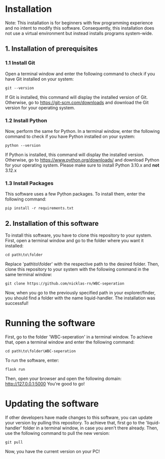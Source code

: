 # Installation
Note: This installation is for beginners with few programming experience and no intent to modify this software. Consequently, this installation does not use a virtual environment but instead installs programs system-wide.
## 1. Installation of prerequisites
### 1.1 Install Git
Open a terminal window and enter the following command to check if you have Git installed on your system:
```
git --version
```
If Git is installed, this command will display the installed version of Git. Otherwise, go to https://git-scm.com/downloads and download the Git version for your operating system.
### 1.2 Install Python
Now, perform the same for Python. In a terminal window, enter the following command to check if you have Python installed on your system:
```
python --version
```
If Python is installed, this command will display the installed version. Otherwise, go to https://www.python.org/downloads/ and download Python for your operating system. Please make sure to install Python 3.10.x and **not** 3.12.x
### 1.3 Install Packages
This software uses a few Python packages. To install them, enter the following command:
```
pip install -r requirements.txt
```

## 2. Installation of this software
To install this software, you have to clone this repository to your system. First, open a terminal window and go to the folder where you want it installed:
```
cd path\to\folder
```
Replace 'path\to\folder' with the respective path to the desired folder.
Then, clone this repository to your system with the following command in the same terminal window:
```
git clone https://github.com/nicklas-rn/WBC-seperation
```
Now, when you go to the previously specified path in your explorer/finder, you should find a folder with the name liquid-handler. The installation was successful!

# Running the software
First, go to the folder 'WBC-seperation' in a terminal window. To achieve that, open a terminal window and enter the following command:
```
cd path\to\folder\WBC-seperation
```
To run the software, enter:
```
flask run
```
Then, open your browser and open the following domain: http://127.0.0.1:5000
You're good to go!

# Updating the software
If other developers have made changes to this software, you can update your version by pulling this repository. To achieve that, first go to the 'liquid-handler' folder in a terminal window, in case you aren't there already. Then, use the following command to pull the new version:
```
git pull
```
Now, you have the current version on your PC!
